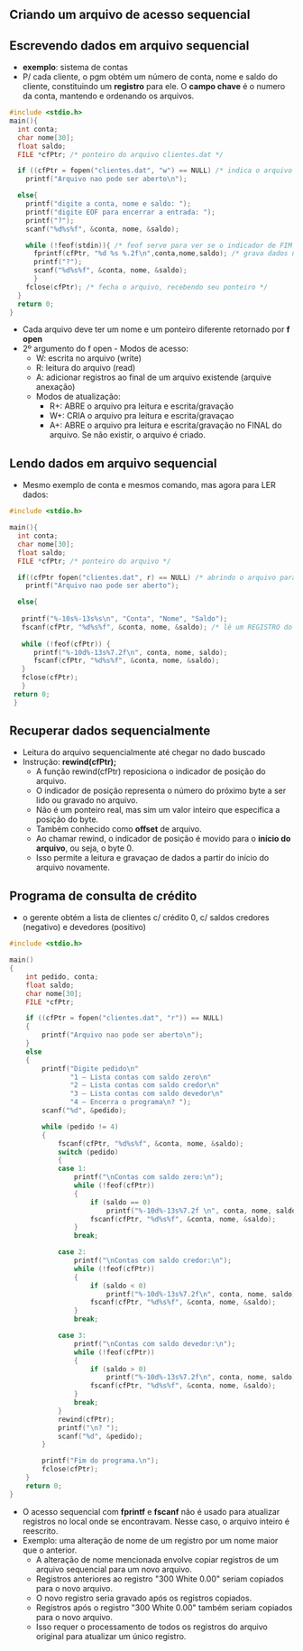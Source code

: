## Criando um arquivo de acesso sequencial
## Escrevendo dados em arquivo sequencial
- **exemplo**: sistema de contas
- P/ cada cliente, o pgm obtém um número de conta, nome e saldo do cliente, constituindo um **registro** para ele. O **campo chave** é o numero da conta, mantendo e ordenando os arquivos.
```C
#include <stdio.h>
main(){
  int conta;
  char nome[30];
  float saldo;
  FILE *cfPtr; /* ponteiro do arquivo clientes.dat */

  if ((cfPtr = fopen("clientes.dat", "w") == NULL) /* indica o arquivo a ser usado, estabelecendo uma comunicação com o arquivo. Ao ponteiro cfPtr é atribuido um ponteiro para FILE aberto com o fopen, que exige 2 argumentos: o nome do arquivo e o modo de abertura. W indica aberto para escrita (writing). fopen cria um arquivo se nao existir, mas se um existente for aberto, apaga o conteudo sem aviso. IF determina se cfPtr é NULL (não aberto). se for NULL, msg de erro e encerra o programa. */
    printf("Arquivo nao pode ser aberto\n");

  else{
    printf("digite a conta, nome e saldo: ");
    printf("digite EOF para encerrar a entrada: ");
    printf("?");
    scanf("%d%s%f", &conta, nome, &saldo);

    while (!feof(stdin)){ /* feof serve para ver se o indicador de FIM DE DIGITAÇAO foi digitado para o arquivo referido por stdin. Argumento de feof é o ponteiro para o arquivo em que o indicador do fim será testado (stdin) */
      fprintf(cfPtr, "%d %s %.2f\n",conta,nome,saldo); /* grava dados no arquivo, igual o printf mas recebe o ponteiro do arquivo como argumento */
      printf("?");
      scanf("%d%s%f", &conta, nome, &saldo);
      }
    fclose(cfPtr); /* fecha o arquivo, recebendo seu ponteiro */
  }
  return 0;
}
```
- Cada arquivo deve ter um nome e um ponteiro diferente retornado por **f open**
- 2º argumento do f open - Modos de acesso:
  - W: escrita no arquivo  (write)
  - R: leitura do arquivo (read)
  - A: adicionar registros ao final de um arquivo existende (arquive anexação)
  - Modos de atualização:
    - R+: ABRE o arquivo pra leitura e escrita/gravação
    - W+: CRIA o arquivo pra leitura e escrita/gravaçao
    - A+: ABRE o arquivo pra leitura e escrita/gravação no FINAL do arquivo. Se não existir, o arquivo é criado.

## Lendo dados em arquivo sequencial
- Mesmo exemplo de conta e mesmos comando, mas agora para LER dados:
```C
#include <stdio.h>

main(){
  int conta;
  char nome[30];
  float saldo;
  FILE *cfPtr; /* ponteiro do arquivo */

  if((cfPtr fopen("clientes.dat", r) == NULL) /* abrindo o arquivo para LEITURA com r e ve se foi aberto corretamente*/
    printf("Arquivo nao pode ser aberto");

  else{
   
   printf("%-10s%-13s%s\n", "Conta", "Nome", "Saldo");
   fscanf(cfPtr, "%d%s%f", &conta, nome, &saldo); /* lê um REGISTRO do arquivo. funciona igual o scanf mas recebendo um argumento do ponteiro do arquivo a ser lido. Cada vez que fscanf for executado, os valores se tornam outros (outras contas, nomes, saldos) até o final do arquivo*/
  
   while (!feof(cfPtr)) {
      printf("%-10d%-13s%7.2f\n", conta, nome, saldo);
      fscanf(cfPtr, "%d%s%f", &conta, nome, &saldo);
   }
   fclose(cfPtr);
   }
 return 0;
 }
```
## Recuperar dados sequencialmente 
- Leitura do arquivo sequencialmente até chegar no dado buscado
- Instrução: **rewind(cfPtr);**
  - A função rewind(cfPtr) reposiciona o indicador de posição do arquivo.
  - O indicador de posição representa o número do próximo byte a ser lido ou gravado no arquivo.
  - Não é um ponteiro real, mas sim um valor inteiro que especifica a posição do byte.
  - Também conhecido como **offset** de arquivo.
  - Ao chamar rewind, o indicador de posição é movido para o **início do arquivo**, ou seja, o byte 0.
  - Isso permite a leitura e gravaçao de dados a partir do início do arquivo novamente.

## Programa de consulta de crédito 
- o gerente obtém a lista de clientes c/ crédito 0, c/ saldos credores (negativo) e devedores (positivo)
```C
#include <stdio.h>

main()
{
    int pedido, conta;
    float saldo;
    char nome[30];
    FILE *cfPtr;

    if ((cfPtr = fopen("clientes.dat", "r")) == NULL)
    {
        printf("Arquivo nao pode ser aberto\n");
    }
    else
    {
        printf("Digite pedido\n"
               "1 — Lista contas com saldo zero\n"
               "2 — Lista contas com saldo credor\n"
               "3 — Lista contas com saldo devedor\n"
               "4 — Encerra o programa\n? ");
        scanf("%d", &pedido);

        while (pedido != 4)
        {
            fscanf(cfPtr, "%d%s%f", &conta, nome, &saldo);
            switch (pedido)
            {
            case 1:
                printf("\nContas com saldo zero:\n");
                while (!feof(cfPtr))
                {
                    if (saldo == 0)
                        printf("%-10d%-13s%7.2f \n", conta, nome, saldo);
                    fscanf(cfPtr, "%d%s%f", &conta, nome, &saldo);
                }
                break;

            case 2:
                printf("\nContas com saldo credor:\n");
                while (!feof(cfPtr))
                {
                    if (saldo < 0)
                        printf("%-10d%-13s%7.2f\n", conta, nome, saldo);
                    fscanf(cfPtr, "%d%s%f", &conta, nome, &saldo);
                }
                break;

            case 3:
                printf("\nContas com saldo devedor:\n");
                while (!feof(cfPtr))
                {
                    if (saldo > 0)
                        printf("%-10d%-13s%7.2f\n", conta, nome, saldo);
                    fscanf(cfPtr, "%d%s%f", &conta, nome, &saldo);
                }
                break;
            }
            rewind(cfPtr);
            printf("\n? ");
            scanf("%d", &pedido);
        }

        printf("Fim do programa.\n");
        fclose(cfPtr);
    }
    return 0;
}
```
- O acesso sequencial com **fprintf** e **fscanf** não é usado para atualizar registros no local onde se encontravam. Nesse caso, o arquivo inteiro é reescrito.
- Exemplo: uma alteração de nome de um registro por um nome maior que o anterior.
  - A alteração de nome mencionada envolve copiar registros de um arquivo sequencial para um novo arquivo.
  - Registros anteriores ao registro "300 White 0.00" seriam copiados para o novo arquivo.
  - O novo registro seria gravado após os registros copiados.
  - Registros após o registro "300 White 0.00" também seriam copiados para o novo arquivo.
  - Isso requer o processamento de todos os registros do arquivo original para atualizar um único registro.


